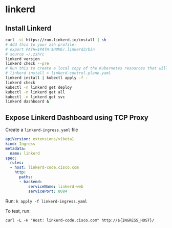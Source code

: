 # linkerd

## Install Linkerd

```bash
curl -sL https://run.linkerd.io/install | sh
# Add this to your zsh profile:
# export PATH=$PATH:$HOME/.linkerd2/bin 
# source ~/.zshrc
linkerd version
linkerd check --pre
# Run this to create a local copy of the Kubernetes resources that will be created by Linkerd
# linkerd install > linkerd-control-plane.yaml
linkerd install | kubectl apply -f -
linkerd check
kubectl -n linkerd get deploy
kubectl -n linkerd get all
kubectl -n linkerd get svc
linkerd dashboard &
```

## Expose Linkerd Dashboard using TCP Proxy

Create a `linkerd-ingress.yaml` file

```yaml
apiVersion: extensions/v1beta1
kind: Ingress
metadata:
  name: linkerd
spec:
  rules:
  - host: linkerd-code.cisco.com
    http:
      paths:
      - backend:
          serviceName: linkerd-web
          servicePort: 8084
```

Run: `k apply -f linkerd-ingress.yaml`

To test, run:

`curl -L -H "Host: linkerd-code.cisco.com" http://${INGRESS_HOST}/`
